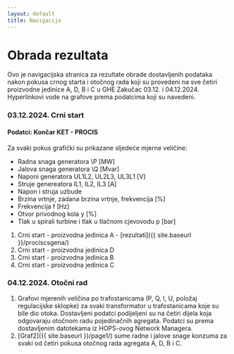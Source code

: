 ```yaml
---
layout: default
title: Navigacija
---
```


# Obrada rezultata

Ovo je navigacijska stranica za rezultate obrade dostavljenih podataka nakon pokusa
crnog starta i otočnog rada koji su provedeni na sve četiri proizvodne jedinice A, D, B i C u GHE Zakučac
03.12. i 04.12.2024. Hyperlinkovi vode na grafove prema podatcima koji su navedeni. 

### 03.12.2024. Crni start

#### Podatci: Končar KET - PROCIS
Za svaki pokus grafički su prikazane sljedeće mjerne veličine:
* Radna snaga generatora \P [MW\]
* Jalova snaga generatora \Q [Mvar\]
* Naponi generatora UL1L2, UL2L3, UL3L1 \[V\]
* Struje genereatora IL1, IL2, IL3 \[A\]
* Napon i struja uzbude
* Brzina vrtnje, zadana brzina vrtnje, frekvencija \[%\]
* Frekvencija f \[Hz\]
* Otvor privodnog kola y \[%]
* Tlak u spirali turbine i tlak u tlačnom cjevovodu p \[bar\]


1. Crni start - proizvodna jedinica A - [rezultati]({{ site.baseurl }}/prociscsgena/)
2. Crni start - proizvodna jedinica D
3. Crni start - proizvodna jedinica B
4. Crni start - proizvodna jedinica C

### 04.12.2024. Otočni rad
1. Grafovi mjerenih veličina po trafostanicama (P, Q, I, U, položaj regulacijske sklopke) za svaki transformator u trafostanicama koje su bile dio otoka.
Dostavljeni podatci podijeljeni su na četiri dijela koja odgovaraju otočnom radu pojedinačnih agregata. Podatci su prema dostavljenim datotekama iz HOPS-ovog Network Managera.
2. [Graf2]({{ site.baseurl }}/page1/) sume radne i jalove snage konzuma za svaki od četiri pokusa otočnog rada agregata A, D, B i C.


